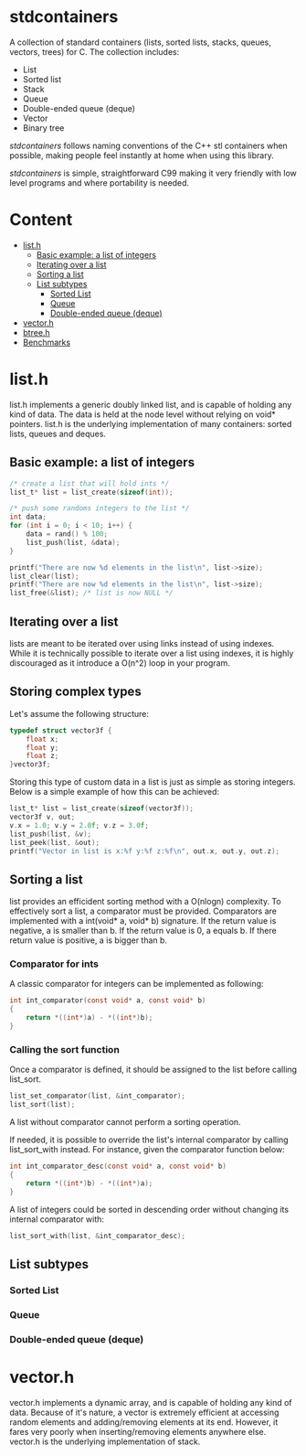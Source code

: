 # stdcontainers
A collection of standard containers (lists, sorted lists, stacks, queues, vectors, trees) for C. The collection includes:
 
 - List
 - Sorted list
 - Stack
 - Queue
 - Double-ended queue (deque)
 - Vector
 - Binary tree

_stdcontainers_ follows naming conventions of the C++ stl containers when possible, making people feel instantly at home when using this library.

_stdcontainers_ is simple, straightforward C99 making it very friendly with low level programs and where portability is needed. 

# Content

 - [list.h](#listh)
   - [Basic example: a list of integers](#basic-example-a-list-of-integers)
   - [Iterating over a list](#iterating-over-a-list)
   - [Sorting a list](#sorting-a-list)
   - [List subtypes](#list-subtypes)
     - [Sorted List](#sorted-list)
     - [Queue](#queue)
     - [Double-ended queue (deque)](#double-ended-queue-deque)
 - [vector.h](#vectorh)
 - [btree.h](#btreeh)
 - [Benchmarks](#benchmarks)

# list.h

list.h implements a generic doubly linked list, and is capable of holding any kind of data. The data is held at the node level without relying on void* pointers. list.h is the underlying implementation of many containers: sorted lists, queues and deques.

## Basic example: a list of integers

```c
/* create a list that will hold ints */
list_t* list = list_create(sizeof(int));

/* push some randoms integers to the list */
int data;
for (int i = 0; i < 10; i++) {
    data = rand() % 100;
    list_push(list, &data);
}

printf("There are now %d elements in the list\n", list->size);
list_clear(list);
printf("There are now %d elements in the list\n", list->size);
list_free(&list); /* list is now NULL */
```

## Iterating over a list

lists are meant to be iterated over using links instead of using indexes. While it is technically possible to iterate over a list using indexes, it is highly discouraged as it introduce a O(n^2) loop in your program.

## Storing complex types

Let's assume the following structure:

```c
typedef struct vector3f {
    float x;
    float y;
    float z;
}vector3f;
```

Storing this type of custom data in a list is just as simple as storing integers. Below is a simple example of how this can be achieved:

```c
list_t* list = list_create(sizeof(vector3f));
vector3f v, out;
v.x = 1.0; v.y = 2.0f; v.z = 3.0f;
list_push(list, &v);
list_peek(list, &out);
printf("Vector in list is x:%f y:%f z:%f\n", out.x, out.y, out.z);
````

## Sorting a list

list provides an efficident sorting method with a O(nlogn) complexity. To effectively sort a list, a comparator must be provided. Comparators are implemented with a int(void* a, void* b) signature. If the return value is negative, a is smaller than b. If the return value is 0, a equals b. If there return value is positive, a is bigger than b.

### Comparator for ints

A classic comparator for integers can be implemented as following:

```c
int int_comparator(const void* a, const void* b)
{
    return *((int*)a) - *((int*)b);
}
```

### Calling the sort function

Once a comparator is defined, it should be assigned to the list before calling list_sort.

```c
list_set_comparator(list, &int_comparator);
list_sort(list);
```

A list without comparator cannot perform a sorting operation.

If needed, it is possible to override the list's internal comparator by calling list_sort_with instead. For instance, given the comparator function below:

```c
int int_comparator_desc(const void* a, const void* b)
{
    return *((int*)b) - *((int*)a);
}
```

A list of integers could be sorted in descending order without changing its internal comparator with:

```c
list_sort_with(list, &int_comparator_desc);
```

## List subtypes

### Sorted List

### Queue

### Double-ended queue (deque)

# vector.h

vector.h implements a dynamic array, and is capable of holding any kind of data. Because of it's nature, a vector is extremely efficient at accessing random elements and adding/removing elements at its end. However, it fares very poorly when inserting/removing elements anywhere else.
vector.h is the underlying implementation of stack.
